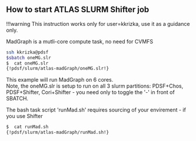 ## How to start ATLAS SLURM Shifter job
!!!warning
      This instruction works only for user=kkrizka,  use it as a guidance only.


MadGraph  is a  mutli-core compute task, no need for CVMFS


```bash
ssh kkrizka@pdsf
$sbatch oneMG.slr
$  cat oneMG.slr
{!pdsf/slurm/atlas-madGraph/oneMG.slr!}
```
This example will run MadGraph on 6 cores.<br>
 Note, the oneMG.slr is setup to run on all 3 slurm partitions: PDSF+Chos, PDSF+Shifter, Cori+Shifter - you need only to toggle the '-' in front of SBATCH.

The bash task script 'runMad.sh' requires sourcing of your envirement - if you use Shifter
```bash
$  cat runMad.sh
{!pdsf/slurm/atlas-madGraph/runMad.sh!}
```


      
